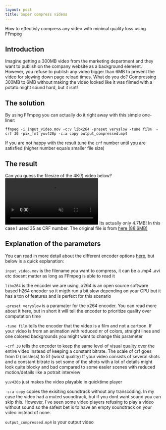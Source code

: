 ```yaml
---
layout: post
title: Super compress videos
---
```

How to effectivly compress any video with minimal quality loss using FFmpeg

## Introduction
Imagine getting a 300MB video from the marketing department and they want to publish on the company website as a background element. 
However, you refuse to publish any video bigger than 6MB to prevent the video for slowing down page reload times. 
What do you do? Compressing 300MB to 6MB without making the video looked like it was filmed with a potato might sound hard, but it isnt!

## The solution
By using FFmpeg you can actually do it right away with this simple one-liner:
```
ffmpeg -i input_video.mov -c:v libx264 -preset veryslow -tune film  -crf 30 -pix_fmt yuv420p -c:a copy output_compressed.mp4
```

If you are not happy with the result tune the `crf` number until you are satisfied (higher number equals smaller file size)

## The result
Can you guess the filesize of the 4K(!) video below?
<video muted autoplay controls>
    <source src="/images/output_compressed.mp4" type="video/mp4">
</video>
Its actually only 4.7MB! In this case I used 35 as CRF number. The original file is from [here (88.6MB)](https://www.pexels.com/video/low-lying-clouds-covers-the-mountain-side-2888383/)

## Explanation of the parameters
You can read in more detail about the different encoder options [here](https://trac.ffmpeg.org/wiki/Encode/H.264), but below is a quick explanation: 

`input_video.mov` is the filename you want to compress, it can be a .mp4 .avi etc doesnt matter as long as FFmpeg is able to read it

`libx264` is the encoder we are using, x264 is an open source software based h264 encoder so it migth run a bit slow depending on your CPU but it has a ton of features and is perfect for this scenario

`-preset veryslow` is a paramater for the x264 encoder. You can read more about it here, but in short it will tell the encoder to prioritize quality over computation time

`-tune film` tells the encoder that the video is a film and not a cartoon. If your video is from an animation with reduced nr of colors, straight lines and one colored backgrounds you might want to change this parameter

`-crf 30` tells the encoder to keep the same level of visual quality over the entire video instead of keeping a constant bitrate. The scale of crf goes from 0 (lossless) to 51 (worst quality) If your video consists of several shots and a constant bitrate is set some of the shots with a lot of details might look quite blocky and bad compared to some easier scenes with reduced motion/details like a potrait interview

`yuv420p` just makes the video playable in quicktime player

`-c:a copy` copies the exisiting soundtrack without any transcoding. In my case the video had a muted soundtrack, but if you dont want sound you can skip this. However, I`ve seen some video players refusing to play a video without sound so the safest bet is to have an empty soundtrack on your video instead of none.

`output_compressed.mp4` is your output video
